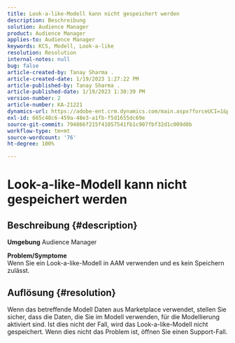 ```yaml
---
title: Look-a-like-Modell kann nicht gespeichert werden
description: Beschreibung
solution: Audience Manager
product: Audience Manager
applies-to: Audience Manager
keywords: KCS, Modell, Look-a-like
resolution: Resolution
internal-notes: null
bug: false
article-created-by: Tanay Sharma .
article-created-date: 1/19/2023 1:27:22 PM
article-published-by: Tanay Sharma .
article-published-date: 1/19/2023 1:30:39 PM
version-number: 2
article-number: KA-21221
dynamics-url: https://adobe-ent.crm.dynamics.com/main.aspx?forceUCI=1&pagetype=entityrecord&etn=knowledgearticle&id=8a55e2fb-fc97-ed11-aad1-6045bd006e5a
exl-id: 665c48c6-459a-48e3-a1fb-f5d1655dc69e
source-git-commit: 794866f215f41057541fb1c907fbf32d1c009d8b
workflow-type: tm+mt
source-wordcount: '76'
ht-degree: 100%

---
```


# Look-a-like-Modell kann nicht gespeichert werden

## Beschreibung {#description}

<b>Umgebung</b>
Audience Manager


<b>Problem/Symptome</b><br>Wenn Sie ein Look-a-like-Modell in AAM verwenden und es kein Speichern zulässt.<br>

## Auflösung {#resolution}


Wenn das betreffende Modell Daten aus Marketplace verwendet, stellen Sie sicher, dass die Daten, die Sie im Modell verwenden, für die Modellierung aktiviert sind. Ist dies nicht der Fall, wird das Look-a-like-Modell nicht gespeichert. Wenn dies nicht das Problem ist, öffnen Sie einen Support-Fall.
